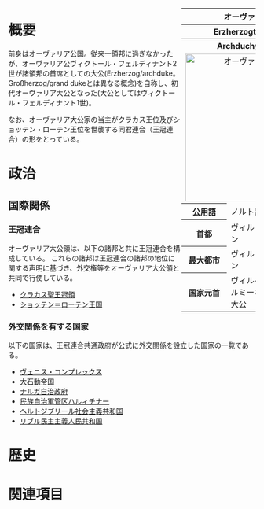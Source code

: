 <table align="right" style="border-collapse: collapse; width: 30%;">
    <tbody>
        <tr>
            <th colspan=3 align="center">オーヴァリア大公領</th>
        </tr>
        <tr>
            <th colspan=3 align="center">Erzherzogtum Vareland</th>
        </tr>
        <tr>
            <th colspan=3 align="center">Archduchy of Auvaria</th>
        </tr>
        <tr>
            <td colspan=3 align="center">
                <img src="http://tanstafl.sakura.ne.jp/trade/img/up/log/343.png" width="300px" alt="オーヴァリア大公領旗">
            </td>
        </tr>
        <tr>
            <th style="width: 50%;">公用語</th>
            <td style="width: 50%;">ノルト語</td>
            <td style="width: 50%;">Nordisch</td>
        </tr>
        <tr>
            <th style="width: 50%;">首都</th>
            <td style="width: 50%;">ヴィルリン</td>
            <td style="width: 50%;">Wierlin</td>
        </tr>
        <tr>
            <th style="width: 50%;">最大都市</th>
            <td style="width: 50%;">ヴィルリン</td>
            <td style="width: 50%;">Wierlin</td>
        </tr>
        <tr>
            <th style="width: 50%;">国家元首</th>
            <td style="width: 50%;">ヴィルヘルミーネ大公</td>
            <td style="width: 50%;">Erzherzogin Wilhelmine</td>
        </tr>
    </tbody>
</table>

# 概要
前身はオーヴァリア公国。従来一領邦に過ぎなかったが、オーヴァリア公ヴィクトール・フェルディナント2世が諸領邦の首席としての大公(Erzherzog/archduke。Großherzog/grand dukeとは異なる概念)を自称し、初代オーヴァリア大公となった(大公としてはヴィクトール・フェルディナント1世)。

なお、オーヴァリア大公家の当主がクラカス王位及びショッテン・ローテン王位を世襲する同君連合（王冠連合）の形をとっている。

# 政治
## 国際関係
### 王冠連合
オーヴァリア大公領は、以下の諸邦と共に王冠連合を構成している。
これらの諸邦は王冠連合の諸邦の地位に関する声明に基づき、外交権等をオーヴァリア大公領と共同で行使している。

- [クラカス聖王冠領](http://tanstaafl.tokyo/wiki-contents/クラカス聖王冠領/)
- [ショッテン＝ローテン王国](http://tanstaafl.tokyo/wiki-contents/ショッテン＝ローテン王国/)

### 外交関係を有する国家
以下の国家は、王冠連合共通政府が公式に外交関係を設立した国家の一覧である。

- [ヴェニス・コンプレックス](http://tanstaafl.tokyo/wiki-contents/ヴェニス・コンプレックス/)
- [大石動帝国](http://tanstaafl.tokyo/wiki-contents/大石動帝国/)
- [ナルガ自治政府](http://tanstaafl.tokyo/wiki-contents/ナルガ自治政府/)
- [民族自治軍管区ハルィチナー](http://tanstaafl.tokyo/wiki-contents/民族自治軍管区ハルィチナー/)
- [ヘルトジブリール社会主義共和国](http://tanstaafl.tokyo/wiki-contents/ヘルトジブリール社会主義共和国/)
- [リブル民主主義人民共和国](http://tanstaafl.tokyo/wiki-contents/リブル民主主義人民共和国/)


# 歴史

# 関連項目
